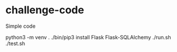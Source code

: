 # challenge-code
Simple code

python3 -m venv .
./bin/pip3 install Flask Flask-SQLAlchemy
./run.sh
./test.sh